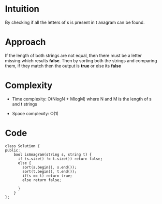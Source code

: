# Intuition

By checking if all the letters of s is present in t anagram can be found.

# Approach

If the length of both strings are not equal, then there must be a letter missing which results **false**. Then by sorting both the strings and comparing them, if they match then the output is **true** or else its **false**

# Complexity

- Time complexity: O(NlogN + MlogM) where N and M is the length of s and t strings

- Space complexity: O(1)

# Code

```
class Solution {
public:
    bool isAnagram(string s, string t) {
      if (s.size() != t.size()) return false;
      else {
        sort(s.begin(), s.end());
        sort(t.begin(), t.end());
        if(s == t) return true;
        else return false;

      }
    }
};
```
